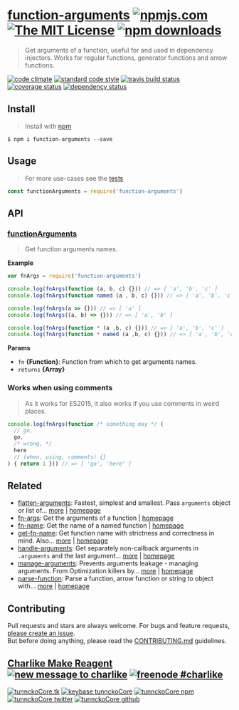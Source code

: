 # [function-arguments][author-www-url] [![npmjs.com][npmjs-img]][npmjs-url] [![The MIT License][license-img]][license-url] [![npm downloads][downloads-img]][downloads-url] 

> Get arguments of a function, useful for and used in dependency injectors. Works for regular functions, generator functions and arrow functions.

[![code climate][codeclimate-img]][codeclimate-url] [![standard code style][standard-img]][standard-url] [![travis build status][travis-img]][travis-url] [![coverage status][coveralls-img]][coveralls-url] [![dependency status][david-img]][david-url]

## Install
> Install with [npm](https://www.npmjs.com/)

```
$ npm i function-arguments --save
```

## Usage
> For more use-cases see the [tests](./test.js)

```js
const functionArguments = require('function-arguments')
```

## API

### [functionArguments](index.js#L33)
> Get function arguments names.

**Example**

```js
var fnArgs = require('function-arguments')

console.log(fnArgs(function (a, b, c) {})) // => [ 'a', 'b', 'c' ]
console.log(fnArgs(function named (a , b, c) {})) // => [ 'a', 'b', 'c' ]

console.log(fnArgs(a => {})) // => [ 'a' ]
console.log(fnArgs((a, b) => {})) // => [ 'a', 'b' ]

console.log(fnArgs(function * (a ,b, c) {})) // => [ 'a', 'b', 'c' ]
console.log(fnArgs(function * named (a ,b, c) {})) // => [ 'a', 'b', 'c' ]
```

**Params**

* `fn` **{Function}**: Function from which to get arguments names.    
* `returns` **{Array}**  

### Works when using comments
> As it works for ES2015, it also works if you use comments in weird places.

```js
console.log(fnArgs(function /* something may */ (
  // go,
  go,
  /* wrong, */
  here
  // (when, using, comments) {}
) { return 1 })) // => [ 'go', 'here' ]
```

## Related
- [flatten-arguments](https://www.npmjs.com/package/flatten-arguments): Fastest, simplest and smallest. Pass `arguments` object or list of… [more](https://github.com/tunnckocore/flatten-arguments#readme) | [homepage](https://github.com/tunnckocore/flatten-arguments#readme "Fastest, simplest and smallest. Pass `arguments` object or list of arguments and get flattened array.")
- [fn-args](https://www.npmjs.com/package/fn-args): Get the arguments of a function | [homepage](https://github.com/sindresorhus/fn-args "Get the arguments of a function")
- [fn-name](https://www.npmjs.com/package/fn-name): Get the name of a named function | [homepage](https://github.com/sindresorhus/fn-name "Get the name of a named function")
- [get-fn-name](https://www.npmjs.com/package/get-fn-name): Get function name with strictness and correctness in mind. Also… [more](https://github.com/tunnckocore/get-fn-name#readme) | [homepage](https://github.com/tunnckocore/get-fn-name#readme "Get function name with strictness and correctness in mind. Also works for arrow functions and getting correct name of bounded functions. Powered by [fn-name][].")
- [handle-arguments](https://www.npmjs.com/package/handle-arguments): Get separately non-callback arguments in `.arguments` and the last argument… [more](https://github.com/hybridables/handle-arguments#readme) | [homepage](https://github.com/hybridables/handle-arguments#readme "Get separately non-callback arguments in `.arguments` and the last argument if it [is-callback-function][] in `.callback`. It also works like [sliced][], but returns object with `.arguments` and `.callback` properties.")
- [manage-arguments](https://www.npmjs.com/package/manage-arguments): Prevents arguments leakage - managing arguments. From Optimization killers by… [more](https://github.com/tunnckocore/manage-arguments#readme) | [homepage](https://github.com/tunnckocore/manage-arguments#readme "Prevents arguments leakage - managing arguments. From Optimization killers by Petka Antonov.")
- [parse-function](https://www.npmjs.com/package/parse-function): Parse a function, arrow function or string to object with… [more](https://github.com/tunnckocore/parse-function#readme) | [homepage](https://github.com/tunnckocore/parse-function#readme "Parse a function, arrow function or string to object with name, args, params and body properties.")

## Contributing
Pull requests and stars are always welcome. For bugs and feature requests, [please create an issue](https://github.com/tunnckoCore/function-arguments/issues/new).  
But before doing anything, please read the [CONTRIBUTING.md](./CONTRIBUTING.md) guidelines.

## [Charlike Make Reagent](http://j.mp/1stW47C) [![new message to charlike][new-message-img]][new-message-url] [![freenode #charlike][freenode-img]][freenode-url]

[![tunnckoCore.tk][author-www-img]][author-www-url] [![keybase tunnckoCore][keybase-img]][keybase-url] [![tunnckoCore npm][author-npm-img]][author-npm-url] [![tunnckoCore twitter][author-twitter-img]][author-twitter-url] [![tunnckoCore github][author-github-img]][author-github-url]

[fn-name]: https://github.com/sindresorhus/fn-name
[is-callback-function]: https://github.com/tunnckocore/is-callback-function
[sliced]: https://github.com/aheckmann/sliced

[npmjs-url]: https://www.npmjs.com/package/function-arguments
[npmjs-img]: https://img.shields.io/npm/v/function-arguments.svg?label=function-arguments

[license-url]: https://github.com/tunnckoCore/function-arguments/blob/master/LICENSE
[license-img]: https://img.shields.io/npm/l/function-arguments.svg

[downloads-url]: https://www.npmjs.com/package/function-arguments
[downloads-img]: https://img.shields.io/npm/dm/function-arguments.svg

[codeclimate-url]: https://codeclimate.com/github/tunnckoCore/function-arguments
[codeclimate-img]: https://img.shields.io/codeclimate/github/tunnckoCore/function-arguments.svg

[travis-url]: https://travis-ci.org/tunnckoCore/function-arguments
[travis-img]: https://img.shields.io/travis/tunnckoCore/function-arguments/master.svg

[coveralls-url]: https://coveralls.io/r/tunnckoCore/function-arguments
[coveralls-img]: https://img.shields.io/coveralls/tunnckoCore/function-arguments.svg

[david-url]: https://david-dm.org/tunnckoCore/function-arguments
[david-img]: https://img.shields.io/david/tunnckoCore/function-arguments.svg

[standard-url]: https://github.com/feross/standard
[standard-img]: https://img.shields.io/badge/code%20style-standard-brightgreen.svg

[author-www-url]: http://www.tunnckocore.tk
[author-www-img]: https://img.shields.io/badge/www-tunnckocore.tk-fe7d37.svg

[keybase-url]: https://keybase.io/tunnckocore
[keybase-img]: https://img.shields.io/badge/keybase-tunnckocore-8a7967.svg

[author-npm-url]: https://www.npmjs.com/~tunnckocore
[author-npm-img]: https://img.shields.io/badge/npm-~tunnckocore-cb3837.svg

[author-twitter-url]: https://twitter.com/tunnckoCore
[author-twitter-img]: https://img.shields.io/badge/twitter-@tunnckoCore-55acee.svg

[author-github-url]: https://github.com/tunnckoCore
[author-github-img]: https://img.shields.io/badge/github-@tunnckoCore-4183c4.svg

[freenode-url]: http://webchat.freenode.net/?channels=charlike
[freenode-img]: https://img.shields.io/badge/freenode-%23charlike-5654a4.svg

[new-message-url]: https://github.com/tunnckoCore/ama
[new-message-img]: https://img.shields.io/badge/ask%20me-anything-green.svg

